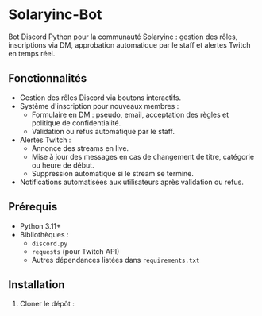 
# Solaryinc-Bot

Bot Discord Python pour la communauté Solaryinc : gestion des rôles, inscriptions via DM, approbation automatique par le staff et alertes Twitch en temps réel.

## Fonctionnalités

- Gestion des rôles Discord via boutons interactifs.
- Système d'inscription pour nouveaux membres :
  - Formulaire en DM : pseudo, email, acceptation des règles et politique de confidentialité.
  - Validation ou refus automatique par le staff.
- Alertes Twitch :
  - Annonce des streams en live.
  - Mise à jour des messages en cas de changement de titre, catégorie ou heure de début.
  - Suppression automatique si le stream se termine.
- Notifications automatisées aux utilisateurs après validation ou refus.

## Prérequis

- Python 3.11+
- Bibliothèques :
  - `discord.py`
  - `requests` (pour Twitch API)
  - Autres dépendances listées dans `requirements.txt`

## Installation

1. Cloner le dépôt :
